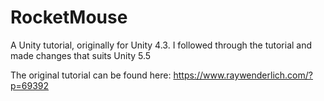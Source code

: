 # RocketMouse
A Unity tutorial, originally for Unity 4.3. I followed through the tutorial and made changes that suits Unity 5.5

The original tutorial can be found here: https://www.raywenderlich.com/?p=69392
